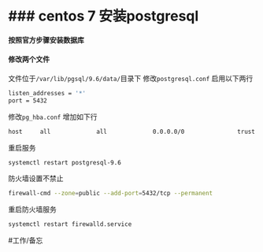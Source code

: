 # ### centos 7 安装postgresql

#### 按照官方步骤安装数据库

#### 修改两个文件
文件位于`/var/lib/pgsql/9.6/data/`目录下
修改`postgresql.conf`
启用以下两行
```bash
listen_addresses = '*'
port = 5432
```
修改`pg_hba.conf`
增加如下行
```bash
host     all             all             0.0.0.0/0               trust
```

重启服务
```bash
systemctl restart postgresql-9.6
```

防火墙设置不禁止
```bash
firewall-cmd --zone=public --add-port=5432/tcp --permanent
```
重启防火墙服务
```bash
systemctl restart firewalld.service
```

#工作/备忘